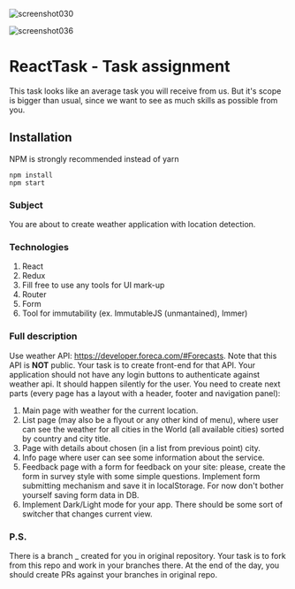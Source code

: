 ![screenshot030](https://user-images.githubusercontent.com/96768501/193783661-1b1df0c7-d7a6-46da-af2b-040fd8274655.png)

![screenshot036](https://user-images.githubusercontent.com/96768501/193783539-ff47a668-be2b-4ab2-95c8-7959e46f8e9e.png)

# ReactTask - Task assignment

This task looks like an average task you will receive from us. But it's scope is bigger than usual, since we want to see as much skills as possible from you.

## Installation

NPM is strongly recommended instead of yarn

```
npm install
npm start
```

### Subject

You are about to create weather application with location detection.

### Technologies

1. React
2. Redux
3. Fill free to use any tools for UI mark-up
4. Router
5. Form
6. Tool for immutability (ex. ImmutableJS (unmantained), Immer)

### Full description

Use weather API: https://developer.foreca.com/#Forecasts. Note that this API is **NOT** public. Your task is to create
front-end for that API. Your application should not have any login buttons to authenticate against weather api. It
should happen silently for the user. You need to create next parts (every page has a layout with a header, footer and
navigation panel):

1. Main page with weather for the current location.
2. List page (may also be a flyout or any other kind of menu), where user can see the weather for all cities in the World
   (all available cities) sorted by country and city title.
3. Page with details about chosen (in a list from previous point) city.
4. Info page where user can see some information about the service.
5. Feedback page with a form for feedback on your site: please, create the form in survey style with some simple questions.
   Implement form submitting mechanism and save it in localStorage. For now don't bother yourself saving form data in DB.
6. Implement Dark/Light mode for your app. There should be some sort of switcher that changes current view.

### P.S.

There is a branch <name>\_<surname> created for you in original repository. Your task is to fork from this repo and work
in your branches there. At the end of the day, you should create PRs against your branches in original repo.
